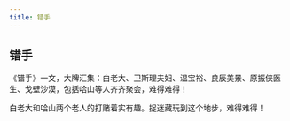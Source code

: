 ```yaml
---
title: 错手
---
```


## 错手

《错手》一文，大牌汇集：白老大、卫斯理夫妇、温宝裕、良辰美景、原振侠医生、戈壁沙漠，包括哈山等人齐齐聚会，难得难得！

白老大和哈山两个老人的打赌着实有趣。捉迷藏玩到这个地步，难得难得！